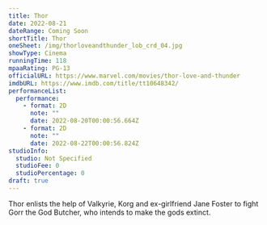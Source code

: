 ```yaml
---
title: Thor
date: 2022-08-21
dateRange: Coming Soon
shortTitle: Thor
oneSheet: /img/thorloveandthunder_lob_crd_04.jpg
showType: Cinema
runningTime: 118
mpaaRating: PG-13
officialURL: https://www.marvel.com/movies/thor-love-and-thunder
imdbURL: https://www.imdb.com/title/tt10648342/
performanceList:
  performance:
    - format: 2D
      note: ""
      date: 2022-08-20T00:00:56.664Z
    - format: 2D
      note: ""
      date: 2022-08-22T00:00:56.824Z
studioInfo:
  studio: Not Specified
  studioFee: 0
  studioPercentage: 0
draft: true
---
```

Thor enlists the help of Valkyrie, Korg and ex-girlfriend Jane Foster to fight Gorr the God Butcher, who intends to make the gods extinct.